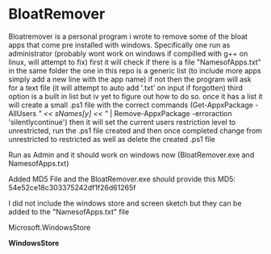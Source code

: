 # BloatRemover
Bloatremover is a personal program i wrote to remove some of the bloat apps that come pre installed with windows.
  Specifically one run as administrator (probably wont work on windows if compilled with g++ on linux, will attempt to fix)
  first it will check if there is a file "NamesofApps.txt" in the same folder the one in this repo is a generic list (to include more apps simply add a new line with the app name)
  if not then the program will ask for a text file (it will attempt to auto add '.txt' on input if forgotten) third option is a built in list but iv yet to figure out how to do so.
  once it has a list it will create a small .ps1 file with the correct commands (Get-AppxPackage -AllUsers *" << sNames[y] << "* | Remove-AppxPackage -erroraction 'silentlycontinue')
  then it will set the current users restriction level to unrestricted, run the .ps1 file created and then once completed change from unrestricted to restricted as well as delete the created .ps1 file

Run as Admin and it should work on windows now (BloatRemover.exe and NamesofApps.txt) 

Added MD5 File and the BloatRemover.exe should provide this MD5: 54e52ce18c303375242df1f26d61265f

I did not include the windows store and screen sketch but they can be added to the "NamesofApps.txt" file

Microsoft.WindowsStore

**WindowsStore**
